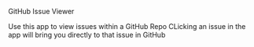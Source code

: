 GitHub Issue Viewer

Use this app to view issues within a GitHub Repo
CLicking an issue in the app will bring you directly to that issue in GitHub

